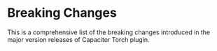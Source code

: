 # Breaking Changes

This is a comprehensive list of the breaking changes introduced in the major version releases of Capacitor Torch plugin.
